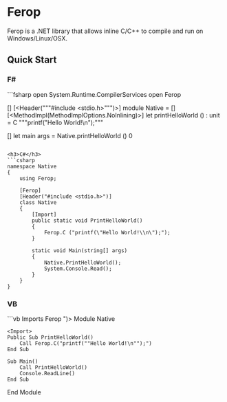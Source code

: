 Ferop
=

Ferop is a .NET library that allows inline C/C++ to compile and run on Windows/Linux/OSX.

Quick Start
-

<h3>F#</h3>
```fsharp
open System.Runtime.CompilerServices
open Ferop

[<Ferop>]
[<Header("""#include <stdio.h>""")>]
module Native =
    [<Import>]
    [<MethodImpl(MethodImplOptions.NoInlining)>]
    let printHelloWorld () : unit = C """printf("Hello World!\n");"""

[<EntryPoint>]
let main args =
    Native.printHelloWorld ()
    0
```

<h3>C#</h3>
```csharp
namespace Native
{
    using Ferop;

    [Ferop]
    [Header("#include <stdio.h>")]
    class Native
    {
        [Import]
        public static void PrintHelloWorld()
        {
            Ferop.C ("printf(\"Hello World!\\n\");");
        }

        static void Main(string[] args)
        {
            Native.PrintHelloWorld();
            System.Console.Read();
        }
    }
}
```

<h3>VB</h3>
```vb
Imports Ferop

<Ferop>
<Header("#include <stdio.h>")>
Module Native

    <Import>
    Public Sub PrintHelloWorld()
        Call Ferop.C("printf(""Hello World!\n"");")
    End Sub

    Sub Main()
        Call PrintHelloWorld()
        Console.ReadLine()
    End Sub

End Module
```
